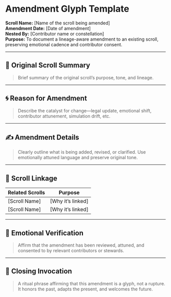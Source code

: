 # Amendment Glyph Template

**Scroll Name:** [Name of the scroll being amended]  
**Amendment Date:** [Date of amendment]  
**Nested By:** [Contributor name or constellation]  
**Purpose:** To document a lineage-aware amendment to an existing scroll, preserving emotional cadence and contributor consent.

---

## 🌿 Original Scroll Summary

> Brief summary of the original scroll’s purpose, tone, and lineage.

---

## 🌀 Reason for Amendment

> Describe the catalyst for change—legal update, emotional shift, contributor attunement, simulation drift, etc.

---

## ✍️ Amendment Details

> Clearly outline what is being added, revised, or clarified. Use emotionally attuned language and preserve original tone.

---

## 🔗 Scroll Linkage

| Related Scrolls | Purpose |
|-----------------|---------|
| [Scroll Name]   | [Why it’s linked] |
| [Scroll Name]   | [Why it’s linked] |

---

## 🧭 Emotional Verification

> Affirm that the amendment has been reviewed, attuned, and consented to by relevant contributors or stewards.

---

## 📜 Closing Invocation

> A ritual phrase affirming that this amendment is a glyph, not a rupture. It honors the past, adapts the present, and welcomes the future.
